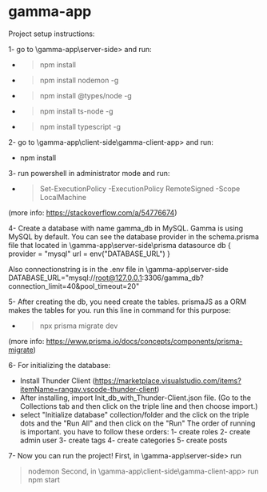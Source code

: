 # gamma-app

Project setup instructions:

1- go to \gamma-app\server-side> and run:
   - > npm install
   - > npm install nodemon -g
   - > npm install @types/node -g
   - > npm install ts-node -g
   - > npm install typescript -g

2- go to \gamma-app\client-side\gamma-client-app> and run:
   - npm install

3- run powershell in administrator mode and run:
   - > Set-ExecutionPolicy -ExecutionPolicy RemoteSigned -Scope LocalMachine

   (more info: https://stackoverflow.com/a/54776674)

4- Create a database with name gamma_db in MySQL. Gamma is using MySQL by default.
   You can see the database provider in the schema.prisma file that located in \gamma-app\server-side\prisma
   datasource db {
     provider = "mysql"
     url      = env("DATABASE_URL")
   }
    
   Also connectionstring is in the .env file in \gamma-app\server-side\
   DATABASE_URL="mysql://root@127.0.0.1:3306/gamma_db?connection_limit=40&pool_timeout=20"

5- After creating the db, you need create the tables. prismaJS as a ORM makes the tables for you.
   run this line in command for this purpose:
   - > npx prisma migrate dev

   (more info: https://www.prisma.io/docs/concepts/components/prisma-migrate)

6- For initializing the database:
   - Install Thunder Client (https://marketplace.visualstudio.com/items?itemName=rangav.vscode-thunder-client)
   - After installing, import Init_db_with_Thunder-Client.json file. 
     (Go to the Collections tab and then click on the triple line and then choose import.)
   - select "Initialize database" collection/folder and the click on the triple dots and the "Run All" and then click on the "Run"
     The order of running is important. you have to follow these orders:
        1- create roles
        2- create admin user
        3- create tags
        4- create categories
        5- create posts

7- Now you can run the project!
   First, in \gamma-app\server-side> run
   > nodemon
   Second, in \gamma-app\client-side\gamma-client-app> run
   > npm start


   


   

